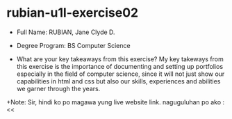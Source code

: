 # rubian-u1l-exercise02

+ Full Name: RUBIAN, Jane Clyde D.
+ Degree Program: BS Computer Science
  
+ What are your key takeaways from this exercise?
  My key takeways from this exercise is the importance of documenting and setting up portfolios especially in the field of computer science, since it will not just show our capabilities in html and css but also our skills, experiences and abilities we garner through the years.


+Note: Sir, hindi ko po magawa yung live website link. naguguluhan po ako :<<
